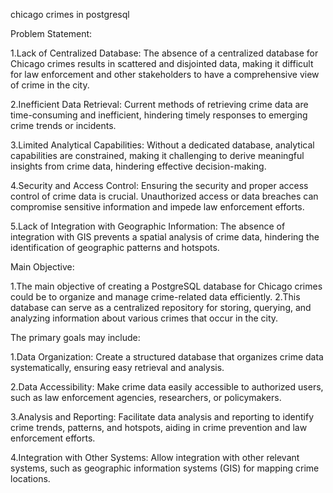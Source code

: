chicago crimes in postgresql

Problem Statement:

1.Lack of Centralized Database: The absence of a centralized database for Chicago crimes results in scattered and disjointed data, making it difficult for law enforcement and other stakeholders to have a comprehensive view of crime in the city.

2.Inefficient Data Retrieval: Current methods of retrieving crime data are time-consuming and inefficient, hindering timely responses to emerging crime trends or incidents.

3.Limited Analytical Capabilities: Without a dedicated database, analytical capabilities are constrained, making it challenging to derive meaningful insights from crime data, hindering effective decision-making.

4.Security and Access Control: Ensuring the security and proper access control of crime data is crucial. Unauthorized access or data breaches can compromise sensitive information and impede law enforcement efforts.

5.Lack of Integration with Geographic Information: The absence of integration with GIS prevents a spatial analysis of crime data, hindering the identification of geographic patterns and hotspots.

Main Objective:

1.The main objective of creating a PostgreSQL database for Chicago crimes could be to organize and manage crime-related data efficiently.
2.This database can serve as a centralized repository for storing, querying, and analyzing information about various crimes that occur in the city. 

The primary goals may include:

1.Data Organization: Create a structured database that organizes crime data systematically, ensuring easy retrieval and analysis.

2.Data Accessibility: Make crime data easily accessible to authorized users, such as law enforcement agencies, researchers, or policymakers.

3.Analysis and Reporting: Facilitate data analysis and reporting to identify crime trends, patterns, and hotspots, aiding in crime prevention and law enforcement efforts.

4.Integration with Other Systems: Allow integration with other relevant systems, such as geographic information systems (GIS) for mapping crime locations.
